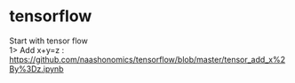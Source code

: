 # tensorflow

Start with tensor flow
<br>
1> Add x+y=z : https://github.com/naashonomics/tensorflow/blob/master/tensor_add_x%2By%3Dz.ipynb 
<br>
